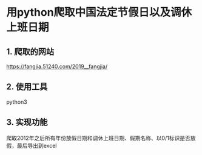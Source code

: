 # 用python爬取中国法定节假日以及调休上班日期
## 1. 爬取的网站
https://fangjia.51240.com/2019__fangjia/

## 2. 使用工具
python3

## 3. 实现功能
爬取2012年之后所有年份放假日期和调休上班日期、假期名称、以0/1标识是否放假，最后导出到excel
